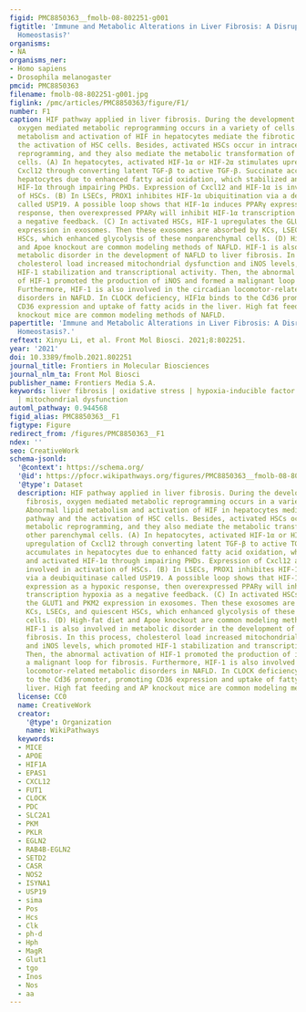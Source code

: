 ```yaml
---
figid: PMC8850363__fmolb-08-802251-g001
figtitle: 'Immune and Metabolic Alterations in Liver Fibrosis: A Disruption of Oxygen
  Homeostasis?'
organisms:
- NA
organisms_ner:
- Homo sapiens
- Drosophila melanogaster
pmcid: PMC8850363
filename: fmolb-08-802251-g001.jpg
figlink: /pmc/articles/PMC8850363/figure/F1/
number: F1
caption: HIF pathway applied in liver fibrosis. During the development of liver fibrosis,
  oxygen mediated metabolic reprogramming occurs in a variety of cells. Abnormal lipid
  metabolism and activation of HIF in hepatocytes mediate the fibrotic pathway and
  the activation of HSC cells. Besides, activated HSCs occur in intracellular metabolic
  reprogramming, and they also mediate the metabolic transformation of other parenchymal
  cells. (A) In hepatocytes, activated HIF-1α or HIF-2α stimulates upregulation of
  Cxcl12 through converting latent TGF-β to active TGF-β. Succinate accumulates in
  hepatocytes due to enhanced fatty acid oxidation, which stabilized and activated
  HIF-1α through impairing PHDs. Expression of Cxcl12 and HIF-1α is involved in activation
  of HSCs. (B) In LSECs, PROX1 inhibites HIF‐1α ubiquitination via a deubiquitinase
  called USP19. A possible loop shows that HIF-1α induces PPARγ expression as a hypoxic
  response, then overexpressed PPARγ will inhibit HIF-1α transcription hypoxia as
  a negative feedback. (C) In activated HSCs, HIF-1 upregulates the GLUT1 and PKM2
  expression in exosomes. Then these exosomes are absorbed by KCs, LSECs, and quiescent
  HSCs, which enhanced glycolysis of these nonparenchymal cells. (D) High-fat diet
  and Apoe knockout are common modeling methods of NAFLD. HIF-1 is also involved in
  metabolic disorder in the development of NAFLD to liver fibrosis. In this process,
  cholesterol load increased mitochondrial dysfunction and iNOS levels, which promoted
  HIF-1 stabilization and transcriptional activity. Then, the abnormal activation
  of HIF-1 promoted the production of iNOS and formed a malignant loop for fibrosis.
  Furthermore, HIF-1 is also involved in the circadian locomotor-related metabolic
  disorders in NAFLD. In CLOCK deficiency, HIF1α binds to the Cd36 promoter, promoting
  CD36 expression and uptake of fatty acids in the liver. High fat feeding and AP
  knockout mice are common modeling methods of NAFLD.
papertitle: 'Immune and Metabolic Alterations in Liver Fibrosis: A Disruption of Oxygen
  Homeostasis?.'
reftext: Xinyu Li, et al. Front Mol Biosci. 2021;8:802251.
year: '2021'
doi: 10.3389/fmolb.2021.802251
journal_title: Frontiers in Molecular Biosciences
journal_nlm_ta: Front Mol Biosci
publisher_name: Frontiers Media S.A.
keywords: liver fibrosis | oxidative stress | hypoxia-inducible factor | immunometabolism
  | mitochondrial dysfunction
automl_pathway: 0.944568
figid_alias: PMC8850363__F1
figtype: Figure
redirect_from: /figures/PMC8850363__F1
ndex: ''
seo: CreativeWork
schema-jsonld:
  '@context': https://schema.org/
  '@id': https://pfocr.wikipathways.org/figures/PMC8850363__fmolb-08-802251-g001.html
  '@type': Dataset
  description: HIF pathway applied in liver fibrosis. During the development of liver
    fibrosis, oxygen mediated metabolic reprogramming occurs in a variety of cells.
    Abnormal lipid metabolism and activation of HIF in hepatocytes mediate the fibrotic
    pathway and the activation of HSC cells. Besides, activated HSCs occur in intracellular
    metabolic reprogramming, and they also mediate the metabolic transformation of
    other parenchymal cells. (A) In hepatocytes, activated HIF-1α or HIF-2α stimulates
    upregulation of Cxcl12 through converting latent TGF-β to active TGF-β. Succinate
    accumulates in hepatocytes due to enhanced fatty acid oxidation, which stabilized
    and activated HIF-1α through impairing PHDs. Expression of Cxcl12 and HIF-1α is
    involved in activation of HSCs. (B) In LSECs, PROX1 inhibites HIF‐1α ubiquitination
    via a deubiquitinase called USP19. A possible loop shows that HIF-1α induces PPARγ
    expression as a hypoxic response, then overexpressed PPARγ will inhibit HIF-1α
    transcription hypoxia as a negative feedback. (C) In activated HSCs, HIF-1 upregulates
    the GLUT1 and PKM2 expression in exosomes. Then these exosomes are absorbed by
    KCs, LSECs, and quiescent HSCs, which enhanced glycolysis of these nonparenchymal
    cells. (D) High-fat diet and Apoe knockout are common modeling methods of NAFLD.
    HIF-1 is also involved in metabolic disorder in the development of NAFLD to liver
    fibrosis. In this process, cholesterol load increased mitochondrial dysfunction
    and iNOS levels, which promoted HIF-1 stabilization and transcriptional activity.
    Then, the abnormal activation of HIF-1 promoted the production of iNOS and formed
    a malignant loop for fibrosis. Furthermore, HIF-1 is also involved in the circadian
    locomotor-related metabolic disorders in NAFLD. In CLOCK deficiency, HIF1α binds
    to the Cd36 promoter, promoting CD36 expression and uptake of fatty acids in the
    liver. High fat feeding and AP knockout mice are common modeling methods of NAFLD.
  license: CC0
  name: CreativeWork
  creator:
    '@type': Organization
    name: WikiPathways
  keywords:
  - MICE
  - APOE
  - HIF1A
  - EPAS1
  - CXCL12
  - FUT1
  - CLOCK
  - PDC
  - SLC2A1
  - PKM
  - PKLR
  - EGLN2
  - RAB4B-EGLN2
  - SETD2
  - CASR
  - NOS2
  - ISYNA1
  - USP19
  - sima
  - Pos
  - Hcs
  - Clk
  - ph-d
  - Hph
  - MagR
  - Glut1
  - tgo
  - Inos
  - Nos
  - aa
---
```

